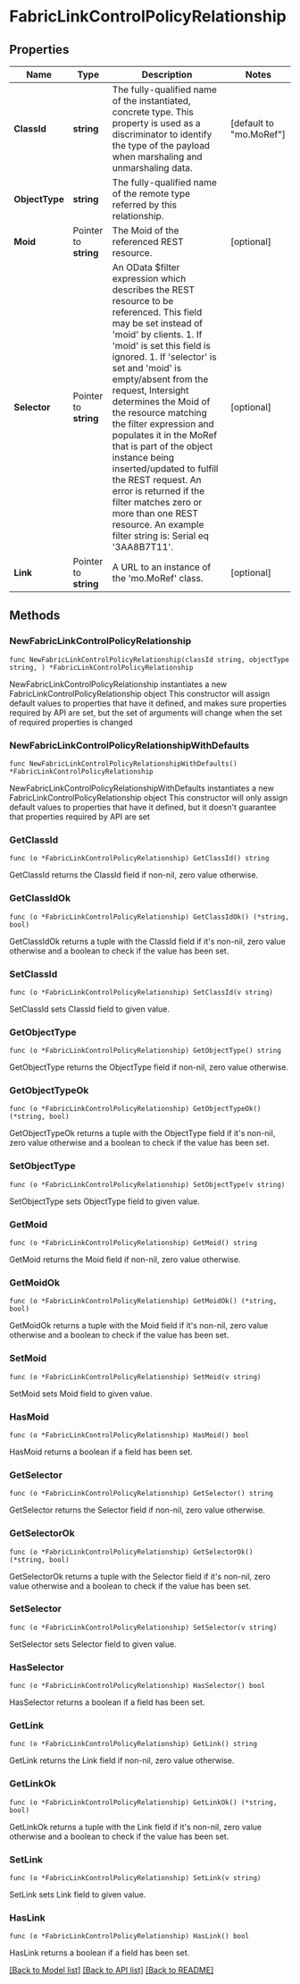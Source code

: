 # FabricLinkControlPolicyRelationship

## Properties

Name | Type | Description | Notes
------------ | ------------- | ------------- | -------------
**ClassId** | **string** | The fully-qualified name of the instantiated, concrete type. This property is used as a discriminator to identify the type of the payload when marshaling and unmarshaling data. | [default to "mo.MoRef"]
**ObjectType** | **string** | The fully-qualified name of the remote type referred by this relationship. | 
**Moid** | Pointer to **string** | The Moid of the referenced REST resource. | [optional] 
**Selector** | Pointer to **string** | An OData $filter expression which describes the REST resource to be referenced. This field may be set instead of &#39;moid&#39; by clients. 1. If &#39;moid&#39; is set this field is ignored. 1. If &#39;selector&#39; is set and &#39;moid&#39; is empty/absent from the request, Intersight determines the Moid of the resource matching the filter expression and populates it in the MoRef that is part of the object instance being inserted/updated to fulfill the REST request. An error is returned if the filter matches zero or more than one REST resource. An example filter string is: Serial eq &#39;3AA8B7T11&#39;. | [optional] 
**Link** | Pointer to **string** | A URL to an instance of the &#39;mo.MoRef&#39; class. | [optional] 

## Methods

### NewFabricLinkControlPolicyRelationship

`func NewFabricLinkControlPolicyRelationship(classId string, objectType string, ) *FabricLinkControlPolicyRelationship`

NewFabricLinkControlPolicyRelationship instantiates a new FabricLinkControlPolicyRelationship object
This constructor will assign default values to properties that have it defined,
and makes sure properties required by API are set, but the set of arguments
will change when the set of required properties is changed

### NewFabricLinkControlPolicyRelationshipWithDefaults

`func NewFabricLinkControlPolicyRelationshipWithDefaults() *FabricLinkControlPolicyRelationship`

NewFabricLinkControlPolicyRelationshipWithDefaults instantiates a new FabricLinkControlPolicyRelationship object
This constructor will only assign default values to properties that have it defined,
but it doesn't guarantee that properties required by API are set

### GetClassId

`func (o *FabricLinkControlPolicyRelationship) GetClassId() string`

GetClassId returns the ClassId field if non-nil, zero value otherwise.

### GetClassIdOk

`func (o *FabricLinkControlPolicyRelationship) GetClassIdOk() (*string, bool)`

GetClassIdOk returns a tuple with the ClassId field if it's non-nil, zero value otherwise
and a boolean to check if the value has been set.

### SetClassId

`func (o *FabricLinkControlPolicyRelationship) SetClassId(v string)`

SetClassId sets ClassId field to given value.


### GetObjectType

`func (o *FabricLinkControlPolicyRelationship) GetObjectType() string`

GetObjectType returns the ObjectType field if non-nil, zero value otherwise.

### GetObjectTypeOk

`func (o *FabricLinkControlPolicyRelationship) GetObjectTypeOk() (*string, bool)`

GetObjectTypeOk returns a tuple with the ObjectType field if it's non-nil, zero value otherwise
and a boolean to check if the value has been set.

### SetObjectType

`func (o *FabricLinkControlPolicyRelationship) SetObjectType(v string)`

SetObjectType sets ObjectType field to given value.


### GetMoid

`func (o *FabricLinkControlPolicyRelationship) GetMoid() string`

GetMoid returns the Moid field if non-nil, zero value otherwise.

### GetMoidOk

`func (o *FabricLinkControlPolicyRelationship) GetMoidOk() (*string, bool)`

GetMoidOk returns a tuple with the Moid field if it's non-nil, zero value otherwise
and a boolean to check if the value has been set.

### SetMoid

`func (o *FabricLinkControlPolicyRelationship) SetMoid(v string)`

SetMoid sets Moid field to given value.

### HasMoid

`func (o *FabricLinkControlPolicyRelationship) HasMoid() bool`

HasMoid returns a boolean if a field has been set.

### GetSelector

`func (o *FabricLinkControlPolicyRelationship) GetSelector() string`

GetSelector returns the Selector field if non-nil, zero value otherwise.

### GetSelectorOk

`func (o *FabricLinkControlPolicyRelationship) GetSelectorOk() (*string, bool)`

GetSelectorOk returns a tuple with the Selector field if it's non-nil, zero value otherwise
and a boolean to check if the value has been set.

### SetSelector

`func (o *FabricLinkControlPolicyRelationship) SetSelector(v string)`

SetSelector sets Selector field to given value.

### HasSelector

`func (o *FabricLinkControlPolicyRelationship) HasSelector() bool`

HasSelector returns a boolean if a field has been set.

### GetLink

`func (o *FabricLinkControlPolicyRelationship) GetLink() string`

GetLink returns the Link field if non-nil, zero value otherwise.

### GetLinkOk

`func (o *FabricLinkControlPolicyRelationship) GetLinkOk() (*string, bool)`

GetLinkOk returns a tuple with the Link field if it's non-nil, zero value otherwise
and a boolean to check if the value has been set.

### SetLink

`func (o *FabricLinkControlPolicyRelationship) SetLink(v string)`

SetLink sets Link field to given value.

### HasLink

`func (o *FabricLinkControlPolicyRelationship) HasLink() bool`

HasLink returns a boolean if a field has been set.


[[Back to Model list]](../README.md#documentation-for-models) [[Back to API list]](../README.md#documentation-for-api-endpoints) [[Back to README]](../README.md)


